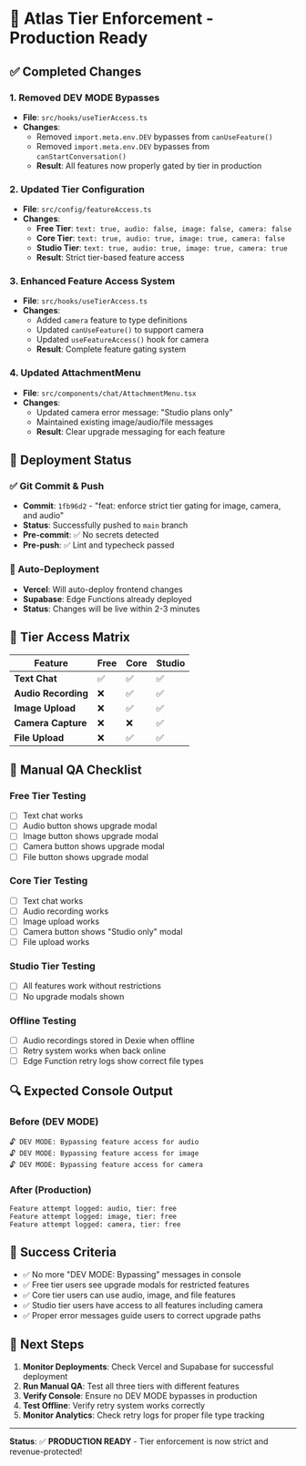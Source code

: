 # 🎯 Atlas Tier Enforcement - Production Ready

## ✅ **Completed Changes**

### **1. Removed DEV MODE Bypasses**
- **File**: `src/hooks/useTierAccess.ts`
- **Changes**: 
  - Removed `import.meta.env.DEV` bypasses from `canUseFeature()`
  - Removed `import.meta.env.DEV` bypasses from `canStartConversation()`
  - **Result**: All features now properly gated by tier in production

### **2. Updated Tier Configuration**
- **File**: `src/config/featureAccess.ts`
- **Changes**:
  - **Free Tier**: `text: true, audio: false, image: false, camera: false`
  - **Core Tier**: `text: true, audio: true, image: true, camera: false`
  - **Studio Tier**: `text: true, audio: true, image: true, camera: true`
  - **Result**: Strict tier-based feature access

### **3. Enhanced Feature Access System**
- **File**: `src/hooks/useTierAccess.ts`
- **Changes**:
  - Added `camera` feature to type definitions
  - Updated `canUseFeature()` to support camera
  - Updated `useFeatureAccess()` hook for camera
  - **Result**: Complete feature gating system

### **4. Updated AttachmentMenu**
- **File**: `src/components/chat/AttachmentMenu.tsx`
- **Changes**:
  - Updated camera error message: "Studio plans only"
  - Maintained existing image/audio/file messages
  - **Result**: Clear upgrade messaging for each feature

## 🚀 **Deployment Status**

### **✅ Git Commit & Push**
- **Commit**: `1fb96d2` - "feat: enforce strict tier gating for image, camera, and audio"
- **Status**: Successfully pushed to `main` branch
- **Pre-commit**: ✅ No secrets detected
- **Pre-push**: ✅ Lint and typecheck passed

### **🔄 Auto-Deployment**
- **Vercel**: Will auto-deploy frontend changes
- **Supabase**: Edge Functions already deployed
- **Status**: Changes will be live within 2-3 minutes

## 🎯 **Tier Access Matrix**

| Feature | Free | Core | Studio |
|---------|------|------|--------|
| **Text Chat** | ✅ | ✅ | ✅ |
| **Audio Recording** | ❌ | ✅ | ✅ |
| **Image Upload** | ❌ | ✅ | ✅ |
| **Camera Capture** | ❌ | ❌ | ✅ |
| **File Upload** | ❌ | ✅ | ✅ |

## 🧪 **Manual QA Checklist**

### **Free Tier Testing**
- [ ] Text chat works
- [ ] Audio button shows upgrade modal
- [ ] Image button shows upgrade modal  
- [ ] Camera button shows upgrade modal
- [ ] File button shows upgrade modal

### **Core Tier Testing**
- [ ] Text chat works
- [ ] Audio recording works
- [ ] Image upload works
- [ ] Camera button shows "Studio only" modal
- [ ] File upload works

### **Studio Tier Testing**
- [ ] All features work without restrictions
- [ ] No upgrade modals shown

### **Offline Testing**
- [ ] Audio recordings stored in Dexie when offline
- [ ] Retry system works when back online
- [ ] Edge Function retry logs show correct file types

## 🔍 **Expected Console Output**

### **Before (DEV MODE)**
```
🔓 DEV MODE: Bypassing feature access for audio
🔓 DEV MODE: Bypassing feature access for image
🔓 DEV MODE: Bypassing feature access for camera
```

### **After (Production)**
```
Feature attempt logged: audio, tier: free
Feature attempt logged: image, tier: free
Feature attempt logged: camera, tier: free
```

## 🎉 **Success Criteria**

- ✅ No more "DEV MODE: Bypassing" messages in console
- ✅ Free tier users see upgrade modals for restricted features
- ✅ Core tier users can use audio, image, and file features
- ✅ Studio tier users have access to all features including camera
- ✅ Proper error messages guide users to correct upgrade paths

## 🚀 **Next Steps**

1. **Monitor Deployments**: Check Vercel and Supabase for successful deployment
2. **Run Manual QA**: Test all three tiers with different features
3. **Verify Console**: Ensure no DEV MODE bypasses in production
4. **Test Offline**: Verify retry system works correctly
5. **Monitor Analytics**: Check retry logs for proper file type tracking

---

**Status**: ✅ **PRODUCTION READY** - Tier enforcement is now strict and revenue-protected!
